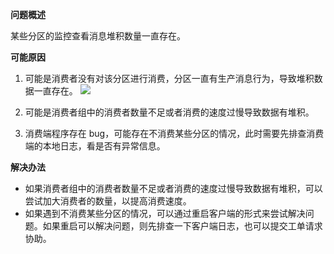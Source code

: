 **问题概述**

某些分区的监控查看消息堆积数量一直存在。

**可能原因**

1. 可能是消费者没有对该分区进行消费，分区一直有生产消息行为，导致堆积数据一直存在。
   ![](https://main.qcloudimg.com/raw/a24f311ae94f205df0a034e0fd95191b.jpg)

2. 可能是消费者组中的消费者数量不足或者消费的速度过慢导致数据有堆积。

3. 消费端程序存在 bug，可能存在不消费某些分区的情况，此时需要先排查消费端的本地日志，看是否有异常信息。

**解决办法**

- 如果消费者组中的消费者数量不足或者消费的速度过慢导致数据有堆积，可以尝试加大消费者的数量，以提高消费速度。
- 如果遇到不消费某些分区的情况，可以通过重启客户端的形式来尝试解决问题。如果重启可以解决问题，则先排查一下客户端日志，也可以提交工单请求协助。





